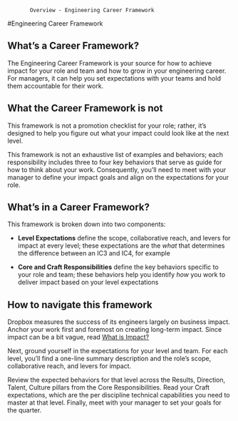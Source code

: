            Overview - Engineering Career Framework

#Engineering Career Framework

What’s a Career Framework?
--------------------------

The Engineering Career Framework is your source for how to achieve impact for your role and team and how to grow in your engineering career. For managers, it can help you set expectations with your teams and hold them accountable for their work.

What the Career Framework is not
--------------------------------

This framework is not a promotion checklist for your role; rather, it’s designed to help you figure out what your impact could look like at the next level.

This framework is not an exhaustive list of examples and behaviors; each responsibility includes three to four key behaviors that serve as guide for how to think about your work. Consequently, you’ll need to meet with your manager to define your impact goals and align on the expectations for your role. 

What’s in a Career Framework?
-----------------------------

This framework is broken down into two components:

*   **Level Expectations** define the scope, collaborative reach, and levers for impact at every level; these expectations are the _what_ that determines the difference between an IC3 and IC4, for example

*   **Core and Craft Responsibilities** define the key behaviors specific to your role and team; these behaviors help you identify _how_ you work to deliver impact based on your level expectations

How to navigate this framework
------------------------------

Dropbox measures the success of its engineers largely on business impact. Anchor your work first and foremost on creating long-term impact. Since impact can be a bit vague, read [What is Impact?](what_is_impact.html)

Next, ground yourself in the expectations for your level and team. For each level, you’ll find a one-line summary description and the role’s scope, collaborative reach, and levers for impact. 

Review the expected behaviors for that level across the Results, Direction, Talent, Culture pillars from the Core Responsibilities. Read your Craft expectations, which are the per discipline technical capabilities you need to master at that level. Finally, meet with your manager to set your goals for the quarter. 

